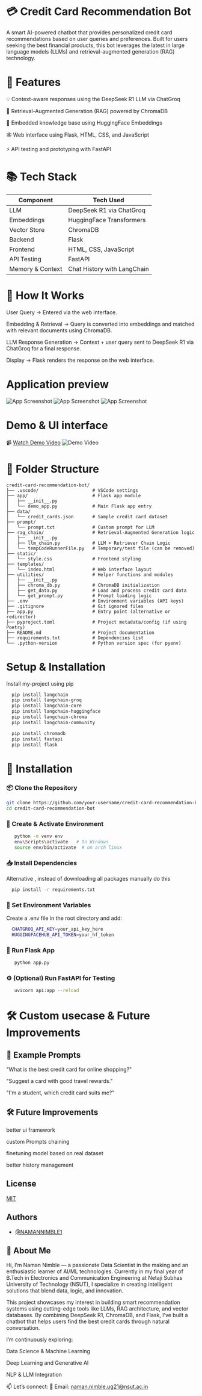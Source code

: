 
# 💳 Credit Card Recommendation Bot

A smart AI-powered chatbot that provides personalized credit card recommendations based on user queries and preferences. Built for users seeking the best financial products, this bot leverages the latest in large language models (LLMs) and retrieval-augmented generation (RAG) technology.

# 🚀 Features

💡 Context-aware responses using the DeepSeek R1 LLM via ChatGroq

🔎 Retrieval-Augmented Generation (RAG) powered by ChromaDB

🧠 Embedded knowledge base using HuggingFace Embeddings

🕸️ Web interface using Flask, HTML, CSS, and JavaScript

⚡ API testing and prototyping with FastAPI


# 📚 Tech Stack


| Component        | Tech Used                   |
| ---------------- | --------------------------- |
| LLM              | DeepSeek R1 via ChatGroq    |
| Embeddings       | HuggingFace Transformers    |
| Vector Store     | ChromaDB                    |
| Backend          | Flask                       |
| Frontend         | HTML, CSS, JavaScript       |
| API Testing      | FastAPI                     |
| Memory & Context | Chat History with LangChain |



# 🧠 How It Works

User Query → Entered via the web interface.

Embedding & Retrieval → Query is converted into embeddings and matched with relevant documents using ChromaDB.

LLM Response Generation → Context + user query sent to DeepSeek R1 via ChatGroq for a final response.

Display → Flask renders the response on the web interface.
# Application preview

![App Screenshot](https://github.com/NAMANNIMBLE1/qa_chatbot/blob/main/pictures/screenshot_19062025_141814.jpg)
![App Screenshot](https://raw.githubusercontent.com/NAMANNIMBLE1/qa_chatbot/main/pictures/screenshot_19062025_141904.jpg)
![App Screenshot](https://raw.githubusercontent.com/NAMANNIMBLE1/qa_chatbot/main/pictures/screenshot_19062025_141945.jpg)
                                                                               


# Demo & UI interface

📹 [Watch Demo Video](https://raw.githubusercontent.com/NAMANNIMBLE1/qa_chatbot/main/video/demo_video.mp4)
![Demo Video](https://github.com/NAMANNIMBLE1/qa_chatbot/blob/main/video/demo_video.gif?raw=true)





# 📁 Folder Structure

```
credit-card-recommendation-bot/
├── .vscode/                    # VSCode settings
├── app/                        # Flask app module
│   ├── __init__.py
│   └── demo_app.py             # Main Flask app entry
├── data/
│   └── credit_cards.json       # Sample credit card dataset
├── prompt/
│   └── prompt.txt              # Custom prompt for LLM
├── rag_chain/                  # Retrieval-Augmented Generation logic
│   ├── __init__.py
│   ├── llm_chain.py            # LLM + Retriever Chain Logic
│   └── tempCodeRunnerFile.py   # Temporary/test file (can be removed)
├── static/
│   └── style.css               # Frontend styling
├── templates/
│   └── index.html              # Web interface layout
├── utilities/                  # Helper functions and modules
│   ├── __init__.py
│   ├── chroma_db.py            # ChromaDB initialization
│   ├── get_data.py             # Load and process credit card data
│   └── get_prompt.py           # Prompt loading logic
├── .env                        # Environment variables (API keys)
├── .gitignore                  # Git ignored files
├── app.py                      # Entry point (alternative or redirector)
├── pyproject.toml              # Project metadata/config (if using Poetry)
├── README.md                   # Project documentation
├── requirements.txt            # Dependencies list
└── .python-version             # Python version spec (for pyenv)
```

# Setup & Installation

Install my-project using pip 

```bash
  pip install langchain 
  pip install langchain-groq
  pip install langchain-core 
  pip install langchain-huggingface 
  pip install langchain-chroma 
  pip install langchain-community
```
    
```bash
  pip install chromadb 
  pip install fastapi 
  pip install flask 
```

# 🧰 Installation
### 📦 Clone the Repository

```bash
git clone https://github.com/your-username/credit-card-recommendation-bot.git
cd credit-card-recommendation-bot
```

### 🧪 Create & Activate Environment

```bash 
   python -m venv env
   env\Scripts\activate   # On Windows
   source env/bin/activate  # on arch linux   
```

### 📥 Install Dependencies

Alternative , instead of downloading all packages manually do this 

```bash
  pip install -r requirements.txt 
```

### 🔐 Set Environment Variables

Create a .env file in the root directory and add:

```bash
  CHATGROQ_API_KEY=your_api_key_here
  HUGGINGFACEHUB_API_TOKEN=your_hf_token
```

### 🚀 Run Flask App

```bash
   python app.py 
```

### ⚙️ (Optional) Run FastAPI for Testing

```bash 
   uvicorn api:app --reload
```
# 🛠️ Custom usecase & Future Improvements

## 🤖 Example Prompts

"What is the best credit card for online shopping?"

"Suggest a card with good travel rewards."

"I'm a student, which credit card suits me?"

## 🛠️ Future Improvements

better ui framework

custom Prompts chaining 

finetuning model based on real dataset

better history management 
## License

[MIT](https://choosealicense.com/licenses/mit/)


## Authors

- [@NAMANNIMBLE1](https://github.com/NAMANNIMBLE1?tab=repositories)


## 🚀 About Me

Hi, I’m Naman Nimble — a passionate Data Scientist in the making and an enthusiastic learner of AI/ML technologies. Currently in my final year of B.Tech in Electronics and Communication Engineering at Netaji Subhas University of Technology (NSUT), I specialize in creating intelligent solutions that blend data, logic, and innovation.

This project showcases my interest in building smart recommendation systems using cutting-edge tools like LLMs, RAG architecture, and vector databases. By combining DeepSeek R1, ChromaDB, and Flask, I’ve built a chatbot that helps users find the best credit cards through natural conversation.

I’m continuously exploring:

Data Science & Machine Learning

Deep Learning and Generative AI

NLP & LLM Integration


📫 Let’s connect:
📧 Email: naman.nimble.ug21@nsut.ac.in

